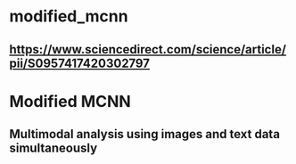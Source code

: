 # modified_mcnn
## https://www.sciencedirect.com/science/article/pii/S0957417420302797

# Modified MCNN
## Multimodal analysis using images and text data simultaneously
